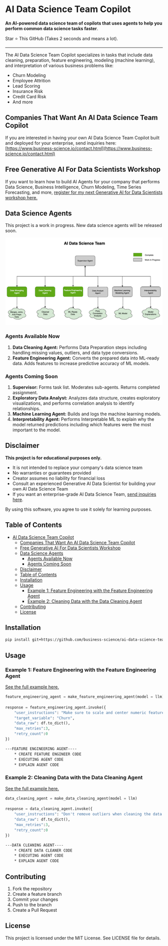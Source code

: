 # AI Data Science Team Copilot

**An AI-powered data science team of copilots that uses agents to help you perform common data science tasks faster**.

Star ⭐ This GitHub (Takes 2 seconds and means a lot).

---

The AI Data Science Team Copilot specializes in tasks that include data cleaning, preparation, feature engineering, modeling (machine learning), and interpretation of various business problems like:

- Churn Modeling
- Employee Attrition
- Lead Scoring
- Insurance Risk
- Credit Card Risk
- And more

## Companies That Want An AI Data Science Team Copilot

If you are interested in having your own AI Data Science Team Copilot built and deployed for your enterprise, send inquiries here: [https://www.business-science.io/contact.html](https://www.business-science.io/contact.html)

## Free Generative AI For Data Scientists Workshop

If you want to learn how to build AI Agents for your company that performs Data Science, Business Intelligence, Churn Modeling, Time Series Forecasting, and more, [register for my next Generative AI for Data Scientists workshop here.](https://learn.business-science.io/ai-register)

## Data Science Agents

This project is a work in progress. New data science agents will be released soon.

![Data Science Team](/img/ai_data_science_team.jpg)

### Agents Available Now

1. **Data Cleaning Agent:** Performs Data Preparation steps including handling missing values, outliers, and data type conversions.
2. **Feature Engineering Agent:** Converts the prepared data into ML-ready data. Adds features to increase predictive accuracy of ML models.

### Agents Coming Soon

1. **Supervisor:** Forms task list. Moderates sub-agents. Returns completed assignment. 
2. **Exploratory Data Analyst:** Analyzes data structure, creates exploratory visualizations, and performs correlation analysis to identify relationships.
3. **Machine Learning Agent:** Builds and logs the machine learning models.
4. **Interpretability Agent:** Performs Interpretable ML to explain why the model returned predictions including which features were the most important to the model.

## Disclaimer

**This project is for educational purposes only.**

- It is not intended to replace your company's data science team
- No warranties or guarantees provided
- Creator assumes no liability for financial loss
- Consult an experienced Generative AI Data Scientist for building your own AI Data Science Team
- If you want an enterprise-grade AI Data Science Team, [send inquiries here](https://www.business-science.io/contact.html). 

By using this software, you agree to use it solely for learning purposes.

## Table of Contents

- [AI Data Science Team Copilot](#ai-data-science-team-copilot)
  - [Companies That Want An AI Data Science Team Copilot](#companies-that-want-an-ai-data-science-team-copilot)
  - [Free Generative AI For Data Scientists Workshop](#free-generative-ai-for-data-scientists-workshop)
  - [Data Science Agents](#data-science-agents)
    - [Agents Available Now](#agents-available-now)
    - [Agents Coming Soon](#agents-coming-soon)
  - [Disclaimer](#disclaimer)
  - [Table of Contents](#table-of-contents)
  - [Installation](#installation)
  - [Usage](#usage)
    - [Example 1: Feature Engineering with the Feature Engineering Agent](#example-1-feature-engineering-with-the-feature-engineering-agent)
    - [Example 2: Cleaning Data with the Data Cleaning Agent](#example-2-cleaning-data-with-the-data-cleaning-agent)
  - [Contributing](#contributing)
  - [License](#license)

## Installation

``` bash
pip install git+https://github.com/business-science/ai-data-science-team.git --upgrade
```

## Usage

### Example 1: Feature Engineering with the Feature Engineering Agent

[See the full example here.](/examples/feature_engineering_agent.ipynb)

``` python
feature_engineering_agent = make_feature_engineering_agent(model = llm)

response = feature_engineering_agent.invoke({
    "user_instructions": "Make sure to scale and center numeric features",
    "target_variable": "Churn",
    "data_raw": df.to_dict(),
    "max_retries":3, 
    "retry_count":0
})
```

``` bash
---FEATURE ENGINEERING AGENT----
    * CREATE FEATURE ENGINEER CODE
    * EXECUTING AGENT CODE
    * EXPLAIN AGENT CODE
```

### Example 2: Cleaning Data with the Data Cleaning Agent

[See the full example here.](/examples/data_cleaning_agent.ipynb) 

``` python
data_cleaning_agent = make_data_cleaning_agent(model = llm)

response = data_cleaning_agent.invoke({
    "user_instructions": "Don't remove outliers when cleaning the data.",
    "data_raw": df.to_dict(),
    "max_retries":3, 
    "retry_count":0
})
```

``` bash
---DATA CLEANING AGENT----
    * CREATE DATA CLEANER CODE
    * EXECUTING AGENT CODE
    * EXPLAIN AGENT CODE
```

## Contributing

1. Fork the repository
2. Create a feature branch
3. Commit your changes
4. Push to the branch
5. Create a Pull Request

## License

This project is licensed under the MIT License. See LICENSE file for details. 

